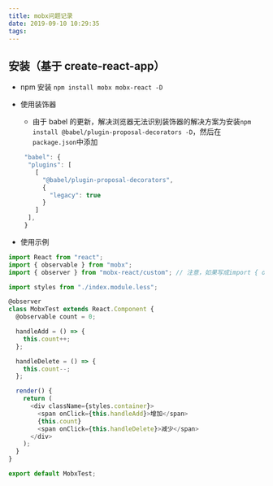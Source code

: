 ```yaml
---
title: mobx问题记录
date: 2019-09-10 10:29:35
tags:
---
```


## 安装（基于 create-react-app）

- npm 安装 `npm install mobx mobx-react -D`
- 使用装饰器

  - 由于 babel 的更新，解决浏览器无法识别装饰器的解决方案为安装`npm install @babel/plugin-proposal-decorators -D`，然后在`package.json`中添加

  ```javascript
   "babel": {
    "plugins": [
      [
        "@babel/plugin-proposal-decorators",
        {
          "legacy": true
        }
      ]
    ],
   }
  ```

- 使用示例

```javascript
import React from "react";
import { observable } from "mobx";
import { observer } from "mobx-react/custom"; // 注意，如果写成import { observer } from "mobx-react" 会报错

import styles from "./index.module.less";

@observer
class MobxTest extends React.Component {
  @observable count = 0;

  handleAdd = () => {
    this.count++;
  };

  handleDelete = () => {
    this.count--;
  };

  render() {
    return (
      <div className={styles.container}>
        <span onClick={this.handleAdd}>增加</span>
        {this.count}
        <span onClick={this.handleDelete}>减少</span>
      </div>
    );
  }
}

export default MobxTest;
```

